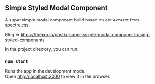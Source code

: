 
## Simple Styled Modal Component

A super simple modal component build based on css excerpt from spectre.css.

Blog => https://thepro.io/post/a-super-simple-modal-component-using-styled-components

In the project directory, you can run:

### `npm start`

Runs the app in the development mode.<br>
Open [http://localhost:3000](http://localhost:3000) to view it in the browser.
